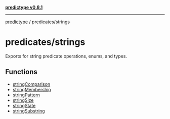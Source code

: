 [**predictype v0.8.1**](../../README.md)

***

[predictype](../../modules.md) / predicates/strings

# predicates/strings

Exports for string predicate operations, enums, and types.

## Functions

- [stringComparison](functions/stringComparison.md)
- [stringMembership](functions/stringMembership.md)
- [stringPattern](functions/stringPattern.md)
- [stringSize](functions/stringSize.md)
- [stringState](functions/stringState.md)
- [stringSubstring](functions/stringSubstring.md)
